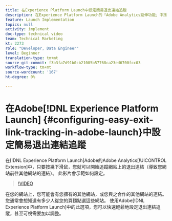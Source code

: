 ```yaml
---
title: 在Experience Platform Launch中設定簡易退出連結追蹤
description: 在Experience Platform Launch的「Adobe Analytics延伸功能」中按幾下滑鼠，即可開始追蹤網站上的退出連結（導致您網站前往其他網站的連結）。 此影片會示範如何設定。
feature: Launch Implementation
topics: null
activity: implement
doc-type: technical video
team: Technical Marketing
kt: 2273
role: "Developer, Data Engineer"
level: Beginner
translation-type: tm+mt
source-git-commit: f3b3fa7d91b0cb21005b57768ca23ed6700fcc03
workflow-type: tm+mt
source-wordcount: '167'
ht-degree: 0%

---
```



# 在Adobe[!DNL Experience Platform Launch] {#configuring-easy-exit-link-tracking-in-adobe-launch}中設定簡易退出連結追蹤

在[!DNL Experience Platform Launch]Adobe的Adobe Analytics[!UICONTROL Extension]中，只要按幾下滑鼠，您就可以開始追蹤網站上的退出連結（導致您網站前往其他網站的連結）。 此影片會示範如何設定。

>[!VIDEO](https://video.tv.adobe.com/v/25763/?quality=12)

在您的網站上，您可能會有您擁有的其他網站，或您與之合作的其他網站的連結。 您通常會想知道有多少人從您的頁麵點選這些網站。 使用Adobe[!DNL Experience Platform Launch]中的此選項，您可以快速輕鬆地設定退出連結追蹤，甚至可視需要加以調整。
